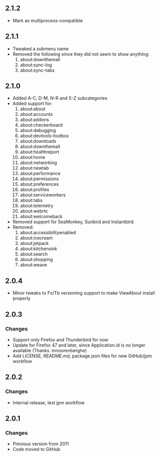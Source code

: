 ## 2.1.2
* Mark as multiprocess-compatible

## 2.1.1
* Tweaked a submenu name
* Removed the following since they did not seem to show anything:
  1. about:downthemall
  2. about:sync-log
  3. about:sync-tabs

## 2.1.0
* Added A-C, D-M, N-R and S-Z subcategories
* Added support for:
  1. about:about
  2. about:accounts
  3. about:addons
  4. about:checkerboard
  5. about:debugging
  6. about:devtools-toolbox
  7. about:downloads
  8. about:downthemall
  9. about:healthreport
  10. about:home
  11. about:networking
  12. about:newtab
  13. about:performance
  14. about:permissions
  15. about:preferences
  16. about:profiles
  17. about:serviceworkers
  18. about:tabs
  19. about:telemetry
  20. about:webrtc
  21. about:welcomeback
* Removed support for SeaMonkey, Sunbird and Instantbird
* Removed:
  1. about:accessibilityenabled
  2. about:icecream
  3. about:jetpack
  4. about:kitchensink
  5. about:search
  6. about:shopping
  7. about:weave

## 2.0.4
* Minor tweaks to Fx/Tb versioning support to make ViewAbout install properly

## 2.0.3

### Changes
* Support only Firefox and Thunderbird for now
* Update for Firefox 47 and later, since Application.id is no longer available (Thanks :mnoorenberghe)
* Add LICENSE, README.md, package.json files for new GitHub/jpm workflow

## 2.0.2

### Changes
* Internal release, test jpm workflow

## 2.0.1

### Changes
* Previous version from 2011
* Code moved to GitHub
